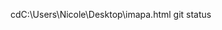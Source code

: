 cdC:\Users\Nicole\Desktop\imapa.html
git status


<!---
Nicole78Alfonso/Nicole78Alfonso is a ✨ special ✨ repository because its `README.md` (this file) appears on your GitHub profile.
You can click the Preview link to take a look at your changes.
--->
